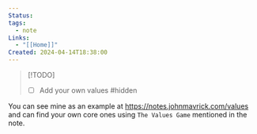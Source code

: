 ```yaml
---
Status: 
tags:
  - note
Links:
  - "[[Home]]"
Created: 2024-04-14T18:38:00
---
```


> [!TODO]
> - [ ] Add your own values #hidden

You can see mine as an example at https://notes.johnmavrick.com/values and can find your own core ones using `The Values Game` mentioned in the note.

